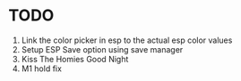 # TODO

1. Link the color picker in esp to the actual esp color values
2. Setup ESP Save option using save manager
3. Kiss The Homies Good Night
4. M1 hold fix